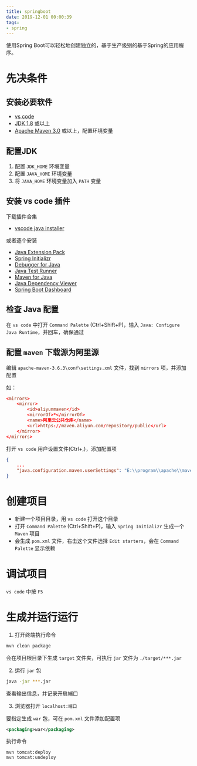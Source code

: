 ```yaml
---
title: springboot
date: 2019-12-01 00:00:39
tags:
- spring
---
```


使用Spring Boot可以轻松地创建独立的，基于生产级别的基于Spring的应用程序。

<!-- more -->

# 先决条件

## 安装必要软件

- [vs code](https://code.visualstudio.com/)
- [JDK 1.8](http://www.oracle.com/technetwork/java/javase/downloads/) 或以上
- [Apache Maven 3.0](https://maven.apache.org/) 或以上，配置环境变量

## 配置JDK

1. 配置 `JDK_HOME` 环境变量
2. 配置 `JAVA_HOME` 环境变量
3. 将 `JAVA_HOME` 环境变量加入 `PATH` 变量


## 安装 vs code 插件

下载插件合集

- [vscode java installer](https://aka.ms/vscode-java-installer-win)

或者逐个安装

- [Java Extension Pack](https://marketplace.visualstudio.com/items?itemName=vscjava.vscode-java-pack)
- [Spring Initializr](https://marketplace.visualstudio.com/items?itemName=vscjava.vscode-spring-initializr)
- [Debugger for Java](https://marketplace.visualstudio.com/items?itemName=vscjava.vscode-java-debug)
- [Java Test Runner](https://marketplace.visualstudio.com/items?itemName=vscjava.vscode-java-test)
- [Maven for Java](https://marketplace.visualstudio.com/items?itemName=vscjava.vscode-maven)
- [Java Dependency Viewer](https://marketplace.visualstudio.com/items?itemName=vscjava.vscode-java-dependency)
- [Spring Boot Dashboard](https://marketplace.visualstudio.com/items?itemName=vscjava.vscode-spring-boot-dashboard)

## 检查 Java 配置

在 `vs code` 中打开 `Command Palette` (Ctrl+Shift+P)，输入 `Java: Configure Java Runtime`，并回车，确保通过

## 配置 `maven` 下载源为阿里源

编辑 `apache-maven-3.6.3\conf\settings.xml` 文件，找到 `mirrors` 项，并添加配置

如：

```conf
<mirrors>
    <mirror>
        <id>aliyunmaven</id>
        <mirrorOf>*</mirrorOf>
        <name>阿里云公共仓库</name>
        <url>https://maven.aliyun.com/repository/public</url>
    </mirror>
</mirrors>
```

打开 `vs code` 用户设置文件(Ctrl+,)，添加配置项

```json
{
    ...
    "java.configuration.maven.userSettings": "E:\\program\\apache\\maven\\apache-maven-3.6.3\\conf\\settings.xml"
}
```

# 创建项目

- 新建一个项目目录，用 `vs code` 打开这个目录
- 打开 `Command Palette` (Ctrl+Shift+P)，输入 `Spring Initializr` 生成一个 `Maven` 项目
- 会生成 `pom.xml` 文件，右击这个文件选择 `Edit starters`，会在 `Command Palette` 显示依赖

# 调试项目

`vs code` 中按 `F5`

# 生成并运行运行

1. 打开终端执行命令

```sh
mvn clean package
```

会在项目根目录下生成 `target` 文件夹，可执行 `jar` 文件为 `./target/***.jar`

2. 运行 `jar` 包

```sh
java -jar ***.jar
```

查看输出信息，并记录开启端口

3. 浏览器打开 `localhost:端口`

要指定生成  `war` 包，可在 `pom.xml` 文件添加配置项

```xml
<packaging>war</packaging>
```

执行命令

```
mvn tomcat:deploy
mvn tomcat:undeploy
```

